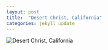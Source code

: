 ```yaml
---
layout: post
title:  "Desert Christ, California"
categories: jekyll update
---
```


![Desert Christ, California]({{site.baseurl}}/images/DSCF0752.jpg)
